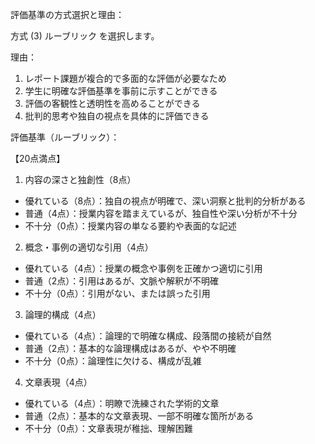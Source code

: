 評価基準の方式選択と理由：

方式 (3) ルーブリック を選択します。

理由：
1. レポート課題が複合的で多面的な評価が必要なため
2. 学生に明確な評価基準を事前に示すことができる
3. 評価の客観性と透明性を高めることができる
4. 批判的思考や独自の視点を具体的に評価できる

評価基準（ルーブリック）：

【20点満点】

1. 内容の深さと独創性（8点）
- 優れている（8点）：独自の視点が明確で、深い洞察と批判的分析がある
- 普通（4点）：授業内容を踏まえているが、独自性や深い分析が不十分
- 不十分（0点）：授業内容の単なる要約や表面的な記述

2. 概念・事例の適切な引用（4点）
- 優れている（4点）：授業の概念や事例を正確かつ適切に引用
- 普通（2点）：引用はあるが、文脈や解釈が不明確
- 不十分（0点）：引用がない、または誤った引用

3. 論理的構成（4点）
- 優れている（4点）：論理的で明確な構成、段落間の接続が自然
- 普通（2点）：基本的な論理構成はあるが、やや不明確
- 不十分（0点）：論理性に欠ける、構成が乱雑

4. 文章表現（4点）
- 優れている（4点）：明瞭で洗練された学術的文章
- 普通（2点）：基本的な文章表現、一部不明確な箇所がある
- 不十分（0点）：文章表現が稚拙、理解困難